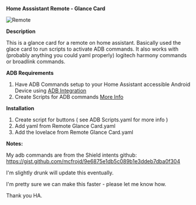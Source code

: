 **Home Asssistant Remote - Glance Card**

![Remote](https://i.ibb.co/m9DZ49L/Screenshot-2021-10-27-at-21-14-30-Overview-Home-Assistant.png)


**Description**

This is a glance card for a remote on home assistant. Basically used the glace card to run scripts to activate ADB commands. 
It also works with (probably anything you could yaml properly) logitech harmony commands or broadlink commands.



**ADB Requirements**
1. Have ADB Commands setup to your Home Assistant accessible Android Device using [ADB Integration](https://www.home-assistant.io/integrations/androidtv/)
2. Create Scripts for ADB commands [More Info](https://www.home-assistant.io/integrations/script/)




**Installation**

1. Create script for buttons  ( see  ADB Scripts.yaml for more info )
2. Add yaml from Remote Glance Card.yaml
3. Add the lovelace from Remote Glance Card.yaml


**Notes:**

  My adb commands are from the Shield intents github:
  https://gist.github.com/mcfrojd/9e6875e1db5c089b1e3ddeb7dba0f304


I'm slightly drunk will update this eventually.

I'm pretty sure we can make this faster - please let me know how.

Thank you HA.


